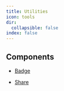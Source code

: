 ```yaml
---
title: Utilities
icon: tools
dir:
  collapsible: false
index: false
---
```


## Components

- [Badge](./badge.md)

- [Share](share.md)
